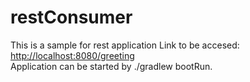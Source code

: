 # restConsumer
This is a sample for rest application
Link to be accesed: <a href=http://localhost:8080/greeting>http://localhost:8080/greeting</a> </br>
Application can be started by ./gradlew bootRun.
